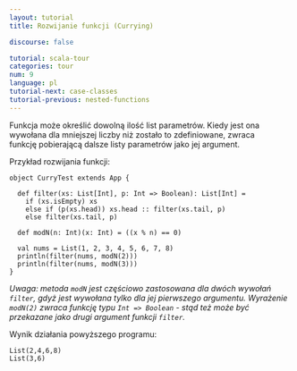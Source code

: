 ```yaml
---
layout: tutorial
title: Rozwijanie funkcji (Currying)

discourse: false

tutorial: scala-tour
categories: tour
num: 9
language: pl
tutorial-next: case-classes
tutorial-previous: nested-functions
---
```


Funkcja może określić dowolną ilość list parametrów. Kiedy jest ona wywołana dla mniejszej liczby niż zostało to zdefiniowane, zwraca funkcję pobierającą dalsze listy parametrów jako jej argument.

Przykład rozwijania funkcji:

```tut
object CurryTest extends App {

  def filter(xs: List[Int], p: Int => Boolean): List[Int] =
    if (xs.isEmpty) xs
    else if (p(xs.head)) xs.head :: filter(xs.tail, p)
    else filter(xs.tail, p)

  def modN(n: Int)(x: Int) = ((x % n) == 0)

  val nums = List(1, 2, 3, 4, 5, 6, 7, 8)
  println(filter(nums, modN(2)))
  println(filter(nums, modN(3)))
}
```

_Uwaga: metoda `modN` jest częściowo zastosowana dla dwóch wywołań `filter`, gdyż jest wywołana tylko dla jej pierwszego argumentu. Wyrażenie `modN(2)` zwraca funkcję typu `Int => Boolean` - stąd też może być przekazane jako drugi argument funkcji `filter`._

Wynik działania powyższego programu:

```
List(2,4,6,8)
List(3,6)
```
